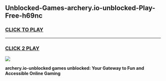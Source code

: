 
## Unblocked-Games-archery.io-unblocked-Play-Free-h69nc
<h3>
<a href="https://premium76.site?title=archery.io-unblocked&ref=18A1">CLICK TO PLAY</a></h3>
<hr>

<h3>
<a href="https://premium76.site?title=archery.io-unblocked&ref=18A1">CLICK 2 PLAY</a>
  
</h3>

<a href="https://premium76.site?title=archery.io-unblocked&ref=18A1"><img src="https://clearcache.store/games.png"></a>


**archery.io-unblocked games unblocked: Your Gateway to Fun and Accessible Online Gaming**
